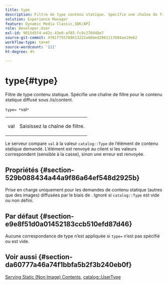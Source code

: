 ```yaml
---
title: type
description: Filtre de type contenu statique. Spécifie une chaîne de filtre pour le contenu statique diffusé sous /is/content.
solution: Experience Manager
feature: Dynamic Media Classic,SDK/API
role: Developer,User
exl-id: 9015d5f4-e42c-43e0-af85-fc9c278448e7
source-git-commit: 4f81f755789613222a66bed2961117604ae19e62
workflow-type: tm+mt
source-wordcount: '111'
ht-degree: 4%

---
```


# type{#type}

Filtre de type contenu statique. Spécifie une chaîne de filtre pour le contenu statique diffusé sous /is/content.

`type= *`val`*`

<table id="simpletable_B66354A826434A678F3DBC686A0F1436"> 
 <tr class="strow"> 
  <td class="stentry"> <p><span class="varname"> val</span> </p> </td> 
  <td class="stentry"> <p>Saisissez la chaîne de filtre. </p></td> 
 </tr> 
</table>

Le serveur compare `val` à la valeur `catalog::Type` de l’élément de contenu statique demandé. L’élément est renvoyé au client si les valeurs correspondent (sensible à la casse), sinon une erreur est renvoyée.

## Propriétés {#section-529b088434a44a9f86a64ef548d2925b}

Prise en charge uniquement pour les demandes de contenu statique (autres que des images) diffusées par le biais de . Ignoré si `catalog::Type` est vide ou non défini.

## Par défaut {#section-e9e8f51d0a01452183ccb510efd87d46}

Aucune correspondance de type n’est appliquée si `type=` n’est pas spécifié ou est vide.

## Voir aussi {#section-da60777a46a74f1bbfa5b2f3b240eb0f}

[Serving Static (Non Image) Contents](../../../../../is-api/http-ref/image-serving-api-ref/c-http-protocol-reference/c-syntax-and-features/r-serving-static-non-image-content.md#reference-cbe50e697fdf4c7bbb0084f98b7739da), [catalog::UserType](/help/aem-is-ir-api/is-api/image-catalog/image-serving-api-ref/c-image-catalog-reference/c-image-svg-data-reference/c-image-data-reference/r-usertype-cat.md)
